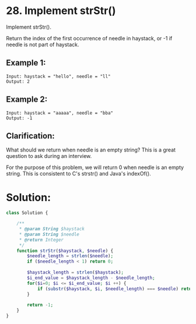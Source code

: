 # 28. Implement strStr()
Implement strStr().

Return the index of the first occurrence of needle in haystack, or -1 if needle is not part of haystack.
## Example 1:
~~~
Input: haystack = "hello", needle = "ll"
Output: 2
~~~
## Example 2:
~~~
Input: haystack = "aaaaa", needle = "bba"
Output: -1
~~~
## Clarification:
What should we return when needle is an empty string? This is a great question to ask during an interview.

For the purpose of this problem, we will return 0 when needle is an empty string. This is consistent to C's strstr() and Java's indexOf().

# Solution:
~~~PHP
class Solution {

    /**
     * @param String $haystack
     * @param String $needle
     * @return Integer
     */
    function strStr($haystack, $needle) {
        $needle_length = strlen($needle);
        if ($needle_length < 1) return 0;
        
        $haystack_length = strlen($haystack);
        $i_end_value = $haystack_length - $needle_length;
        for($i=0; $i <= $i_end_value; $i ++) {
            if (substr($haystack, $i, $needle_length) === $needle) return $i;
        }
        
        return -1;
    }
}
~~~
